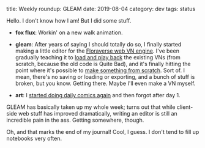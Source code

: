 title: Weekly roundup: GLEAM
date: 2019-08-04
category: dev
tags: status

Hello.  I don't know how I am!  But I did some stuff.

- **fox flux**: Workin' on a new walk animation.

- **gleam**: After years of saying I should totally do so, I finally started making a little editor for the [Floraverse web VN engine](https://apps.veekun.com/flora-cutscenes/).  I've been gradually teaching it to [load and play back](https://twitter.com/eevee/status/1156357443208613888) the existing VNs (from scratch, because the old code is Quite Bad), and it's finally hitting the point where it's possible to [make something from scratch](https://twitter.com/eevee/status/1158183550186692608).  Sort of.  I mean, there's no saving or loading or exporting, and a bunch of stuff is broken, but you know.  Getting there.  Maybe I'll even make a VN myself.

- **art**: I [started doing daily comics again](https://twitter.com/eevee/status/1157041170834284544) and then forgot after day 1.

GLEAM has basically taken up my whole week; turns out that while client-side web stuff has improved dramatically, writing an editor is still an incredible pain in the ass.  Getting somewhere, though.

Oh, and that marks the end of my journal!  Cool, I guess.  I don't tend to fill up notebooks very often.
